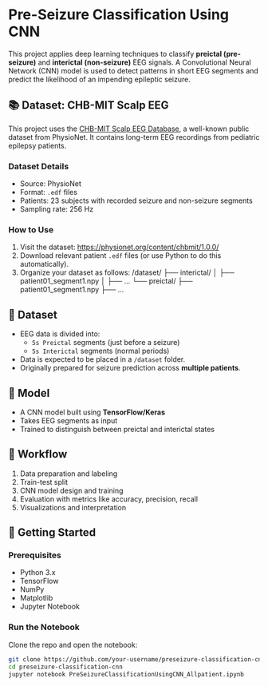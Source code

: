 # Pre-Seizure Classification Using CNN

This project applies deep learning techniques to classify **preictal (pre-seizure)** and **interictal (non-seizure)** EEG signals. A Convolutional Neural Network (CNN) model is used to detect patterns in short EEG segments and predict the likelihood of an impending epileptic seizure.
## 📚 Dataset: CHB-MIT Scalp EEG

This project uses the [CHB-MIT Scalp EEG Database](https://physionet.org/content/chbmit/1.0.0/), a well-known public dataset from PhysioNet. It contains long-term EEG recordings from pediatric epilepsy patients.

### Dataset Details
- Source: PhysioNet
- Format: `.edf` files
- Patients: 23 subjects with recorded seizure and non-seizure segments
- Sampling rate: 256 Hz

### How to Use
1. Visit the dataset: https://physionet.org/content/chbmit/1.0.0/
2. Download relevant patient `.edf` files (or use Python to do this automatically).
3. Organize your dataset as follows:
/dataset/
├── interictal/
│ ├── patient01_segment1.npy
│ ├── ...
└── preictal/
├── patient01_segment1.npy
├── ...

## 📁 Dataset
- EEG data is divided into:
  - `5s Preictal` segments (just before a seizure)
  - `5s Interictal` segments (normal periods)
- Data is expected to be placed in a `/dataset` folder.
- Originally prepared for seizure prediction across **multiple patients**.

## 🧠 Model
- A CNN model built using **TensorFlow/Keras**
- Takes EEG segments as input
- Trained to distinguish between preictal and interictal states

## 🔄 Workflow
1. Data preparation and labeling
2. Train-test split
3. CNN model design and training
4. Evaluation with metrics like accuracy, precision, recall
5. Visualizations and interpretation

## 🚀 Getting Started

### Prerequisites
- Python 3.x
- TensorFlow
- NumPy
- Matplotlib
- Jupyter Notebook

### Run the Notebook
Clone the repo and open the notebook:

```bash
git clone https://github.com/your-username/preseizure-classification-cnn.git
cd preseizure-classification-cnn
jupyter notebook PreSeizureClassificationUsingCNN_Allpatient.ipynb
